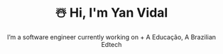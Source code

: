 <h1 align="center">☃️ Hi, I'm Yan Vidal</h1>
<p align="center">
I’m a software engineer currently working on + A Educação, A Brazilian Edtech
</p>
<!--
**yan-vidal/yan-vidal** is a ✨ _special_ ✨ repository because its `README.md` (this file) appears on your GitHub profile.

Here are some ideas to get you started:

- 🔭 I’m currently working on ...
- 🌱 I’m currently learning ...
- 👯 I’m looking to collaborate on ...
- 🤔 I’m looking for help with ...
- 💬 Ask me about ...
- 📫 How to reach me: ...
- 😄 Pronouns: ...
- ⚡ Fun fact: ...
-->
